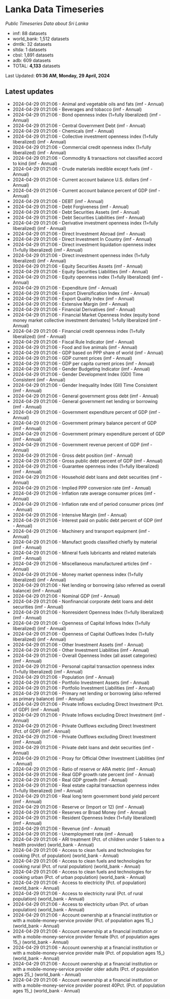 # Lanka Data Timeseries
*Public Timeseries Data about Sri Lanka*

* imf: 88 datasets
* world_bank: 1,512 datasets
* dmtlk: 32 datasets
* sltda: 1 datasets
* cbsl: 1,891 datasets
* adb: 609 datasets
* TOTAL: **4,133** datasets

Last Updated: **01:36 AM, Monday, 29 April, 2024**

## Latest updates

* 2024-04-29 01:21:06 - Animal and vegetable oils and fats (imf - Annual)
* 2024-04-29 01:21:06 - Beverages and tobacco (imf - Annual)
* 2024-04-29 01:21:06 - Bond openness index (1=fully liberalized) (imf - Annual)
* 2024-04-29 01:21:06 - Central Government Debt (imf - Annual)
* 2024-04-29 01:21:06 - Chemicals (imf - Annual)
* 2024-04-29 01:21:06 - Collective investment openness index (1=fully liberalized) (imf - Annual)
* 2024-04-29 01:21:06 - Commercial credit openness index (1=fully liberalized) (imf - Annual)
* 2024-04-29 01:21:06 - Commodity & transactions not classified accord to kind (imf - Annual)
* 2024-04-29 01:21:06 - Crude materials inedible except fuels (imf - Annual)
* 2024-04-29 01:21:06 - Current account balance U.S. dollars (imf - Annual)
* 2024-04-29 01:21:06 - Current account balance percent of GDP (imf - Annual)
* 2024-04-29 01:21:06 - DEBT (imf - Annual)
* 2024-04-29 01:21:06 - Debt Forgiveness (imf - Annual)
* 2024-04-29 01:21:06 - Debt Securities Assets (imf - Annual)
* 2024-04-29 01:21:06 - Debt Securities Liabilities (imf - Annual)
* 2024-04-29 01:21:06 - Derivative investment openness index (1=fully liberalized) (imf - Annual)
* 2024-04-29 01:21:06 - Direct Investment Abroad (imf - Annual)
* 2024-04-29 01:21:06 - Direct Investment In Country (imf - Annual)
* 2024-04-29 01:21:06 - Direct investment liquidation openness index (1=fully liberalized) (imf - Annual)
* 2024-04-29 01:21:06 - Direct investment openness index (1=fully liberalized) (imf - Annual)
* 2024-04-29 01:21:06 - Equity Securities Assets (imf - Annual)
* 2024-04-29 01:21:06 - Equity Securities Liabilities (imf - Annual)
* 2024-04-29 01:21:06 - Equity openness index (1=fully liberalized) (imf - Annual)
* 2024-04-29 01:21:06 - Expenditure (imf - Annual)
* 2024-04-29 01:21:06 - Export Diversification Index (imf - Annual)
* 2024-04-29 01:21:06 - Export Quality Index (imf - Annual)
* 2024-04-29 01:21:06 - Extensive Margin (imf - Annual)
* 2024-04-29 01:21:06 - Financial Derivatives (imf - Annual)
* 2024-04-29 01:21:06 - Financial Market Openness Index (equity bond money market collective investment derivates) 1=fully liberalized (imf - Annual)
* 2024-04-29 01:21:06 - Financial credit openness index (1=fully liberalized) (imf - Annual)
* 2024-04-29 01:21:06 - Fiscal Rule Indicator (imf - Annual)
* 2024-04-29 01:21:06 - Food and live animals (imf - Annual)
* 2024-04-29 01:21:06 - GDP based on PPP share of world (imf - Annual)
* 2024-04-29 01:21:06 - GDP current prices (imf - Annual)
* 2024-04-29 01:21:06 - GDP per capita current prices (imf - Annual)
* 2024-04-29 01:21:06 - Gender Budgeting Indicator (imf - Annual)
* 2024-04-29 01:21:06 - Gender Development Index (GDI) Time Consistent (imf - Annual)
* 2024-04-29 01:21:06 - Gender Inequality Index (GII) Time Consistent (imf - Annual)
* 2024-04-29 01:21:06 - General government gross debt (imf - Annual)
* 2024-04-29 01:21:06 - General government net lending or borrowing (imf - Annual)
* 2024-04-29 01:21:06 - Government expenditure percent of GDP (imf - Annual)
* 2024-04-29 01:21:06 - Government primary balance percent of GDP (imf - Annual)
* 2024-04-29 01:21:06 - Government primary expenditure percent of GDP (imf - Annual)
* 2024-04-29 01:21:06 - Government revenue percent of GDP (imf - Annual)
* 2024-04-29 01:21:06 - Gross debt position (imf - Annual)
* 2024-04-29 01:21:06 - Gross public debt percent of GDP (imf - Annual)
* 2024-04-29 01:21:06 - Guarantee openness index (1=fully liberalized) (imf - Annual)
* 2024-04-29 01:21:06 - Household debt loans and debt securities (imf - Annual)
* 2024-04-29 01:21:06 - Implied PPP conversion rate (imf - Annual)
* 2024-04-29 01:21:06 - Inflation rate average consumer prices (imf - Annual)
* 2024-04-29 01:21:06 - Inflation rate end of period consumer prices (imf - Annual)
* 2024-04-29 01:21:06 - Intensive Margin (imf - Annual)
* 2024-04-29 01:21:06 - Interest paid on public debt percent of GDP (imf - Annual)
* 2024-04-29 01:21:06 - Machinery and transport equipment (imf - Annual)
* 2024-04-29 01:21:06 - Manufact goods classified chiefly by material (imf - Annual)
* 2024-04-29 01:21:06 - Mineral fuels lubricants and related materials (imf - Annual)
* 2024-04-29 01:21:06 - Miscellaneous manufactured articles (imf - Annual)
* 2024-04-29 01:21:06 - Money market openness index (1=fully liberalized) (imf - Annual)
* 2024-04-29 01:21:06 - Net lending or borrowing (also referred as overall balance) (imf - Annual)
* 2024-04-29 01:21:06 - Nominal GDP (imf - Annual)
* 2024-04-29 01:21:06 - Nonfinancial corporate debt loans and debt securities (imf - Annual)
* 2024-04-29 01:21:06 - Nonresident Openness Index (1=fully liberalized) (imf - Annual)
* 2024-04-29 01:21:06 - Openness of Capital Inflows Index (1=fully liberalized) (imf - Annual)
* 2024-04-29 01:21:06 - Openness of Capital Outflows Index (1=fully liberalized) (imf - Annual)
* 2024-04-29 01:21:06 - Other Investment Assets (imf - Annual)
* 2024-04-29 01:21:06 - Other Investment Liabilities (imf - Annual)
* 2024-04-29 01:21:06 - Overall Openness Index (all asset categories) (imf - Annual)
* 2024-04-29 01:21:06 - Personal capital transaction openness index (1=fully liberalized) (imf - Annual)
* 2024-04-29 01:21:06 - Population (imf - Annual)
* 2024-04-29 01:21:06 - Portfolio Investment Assets (imf - Annual)
* 2024-04-29 01:21:06 - Portfolio Investment Liabilities (imf - Annual)
* 2024-04-29 01:21:06 - Primary net lending or borrowing (also referred as primary balance) (imf - Annual)
* 2024-04-29 01:21:06 - Private Inflows excluding Direct Investment (Pct. of GDP) (imf - Annual)
* 2024-04-29 01:21:06 - Private Inflows excluding Direct Investment (imf - Annual)
* 2024-04-29 01:21:06 - Private Outflows excluding Direct Investment (Pct. of GDP) (imf - Annual)
* 2024-04-29 01:21:06 - Private Outflows excluding Direct Investment (imf - Annual)
* 2024-04-29 01:21:06 - Private debt loans and debt securities (imf - Annual)
* 2024-04-29 01:21:06 - Proxy for Official Other Investment Liabilities (imf - Annual)
* 2024-04-29 01:21:06 - Ratio of reserve or ARA metric (imf - Annual)
* 2024-04-29 01:21:06 - Real GDP growth rate percent (imf - Annual)
* 2024-04-29 01:21:06 - Real GDP growth (imf - Annual)
* 2024-04-29 01:21:06 - Real estate capital transaction openness index (1=fully liberalized) (imf - Annual)
* 2024-04-29 01:21:06 - Real long term government bond yield percent (imf - Annual)
* 2024-04-29 01:21:06 - Reserve or (Import or 12) (imf - Annual)
* 2024-04-29 01:21:06 - Reserves or Broad Money (imf - Annual)
* 2024-04-29 01:21:06 - Resident Openness Index (1=fully liberalized) (imf - Annual)
* 2024-04-29 01:21:06 - Revenue (imf - Annual)
* 2024-04-29 01:21:06 - Unemployment rate (imf - Annual)
* 2024-04-29 01:21:06 - ARI treatment (Pct. of children under 5 taken to a health provider) (world_bank - Annual)
* 2024-04-29 01:21:06 - Access to clean fuels and technologies for cooking (Pct. of population) (world_bank - Annual)
* 2024-04-29 01:21:06 - Access to clean fuels and technologies for cooking rural (Pct. of rural population) (world_bank - Annual)
* 2024-04-29 01:21:06 - Access to clean fuels and technologies for cooking urban (Pct. of urban population) (world_bank - Annual)
* 2024-04-29 01:21:06 - Access to electricity (Pct. of population) (world_bank - Annual)
* 2024-04-29 01:21:06 - Access to electricity rural (Pct. of rural population) (world_bank - Annual)
* 2024-04-29 01:21:06 - Access to electricity urban (Pct. of urban population) (world_bank - Annual)
* 2024-04-29 01:21:06 - Account ownership at a financial institution or with a mobile-money-service provider (Pct. of population ages 15_) (world_bank - Annual)
* 2024-04-29 01:21:06 - Account ownership at a financial institution or with a mobile-money-service provider female (Pct. of population ages 15_) (world_bank - Annual)
* 2024-04-29 01:21:06 - Account ownership at a financial institution or with a mobile-money-service provider male (Pct. of population ages 15_) (world_bank - Annual)
* 2024-04-29 01:21:06 - Account ownership at a financial institution or with a mobile-money-service provider older adults (Pct. of population ages 25_) (world_bank - Annual)
* 2024-04-29 01:21:06 - Account ownership at a financial institution or with a mobile-money-service provider poorest 40Pct. (Pct. of population ages 15_) (world_bank - Annual)